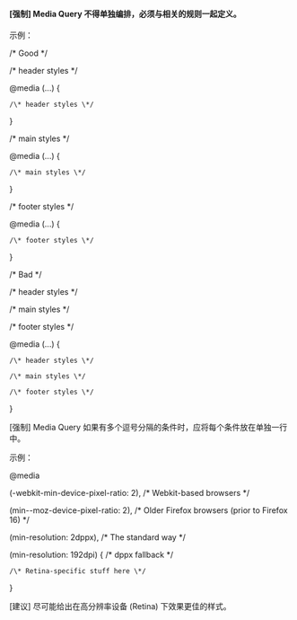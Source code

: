 #### \[强制\] Media Query 不得单独编排，必须与相关的规则一起定义。

示例：

/\* Good \*/

/\* header styles \*/

@media \(...\) {

    /\* header styles \*/

}



/\* main styles \*/

@media \(...\) {

    /\* main styles \*/

}



/\* footer styles \*/

@media \(...\) {

    /\* footer styles \*/

}





/\* Bad \*/

/\* header styles \*/

/\* main styles \*/

/\* footer styles \*/



@media \(...\) {

    /\* header styles \*/

    /\* main styles \*/

    /\* footer styles \*/

}

\[强制\] Media Query 如果有多个逗号分隔的条件时，应将每个条件放在单独一行中。

示例：

@media

\(-webkit-min-device-pixel-ratio: 2\), /\* Webkit-based browsers \*/

\(min--moz-device-pixel-ratio: 2\),    /\* Older Firefox browsers \(prior to Firefox 16\) \*/

\(min-resolution: 2dppx\),             /\* The standard way \*/

\(min-resolution: 192dpi\) {           /\* dppx fallback \*/

    /\* Retina-specific stuff here \*/

}

\[建议\] 尽可能给出在高分辨率设备 \(Retina\) 下效果更佳的样式。

